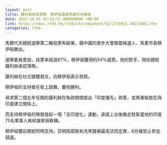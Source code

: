 ```yaml
---
layout: post
title: 薩利赫承認落敗　穆伊祖當選馬爾代夫總統
date: 2023-10-01 02:53:57.000000000 +08:00
link: https://news.rthk.hk/rthk/ch/component/k2/1720921-20231001.htm
categories: rthk
---
```


馬爾代夫總統選舉第二輪投票有結果，親中國的進步大會聯盟候選人、馬累市長穆伊祖勝出。

選舉委員會說，投票率超過87%，穆伊祖獲得約54%選票。他的對手、現任總統薩利赫承認落敗。

薩利赫在社交媒體發文，向穆伊祖表示祝賀。

穆伊祖的支持者在街上跳舞，慶祝勝利。

尋求第二個五年任期的薩利赫在執政期間提出「印度優先」政策，並將重點放在與印度建立關係上。

而支持穆伊祖的陣營發起一場「去印度化」運動，承諾上台後撤走駐紮當地的印度75名軍事人員和幾架偵察機。

穆伊祖獲前總統阿明支持。亞明因腐敗和洗黑錢被最高法院定罪，8月被禁止參加競選。
